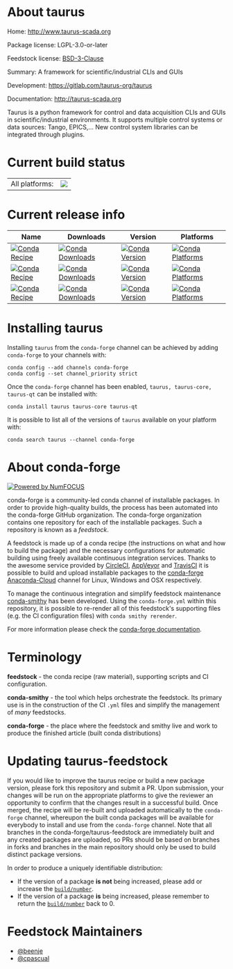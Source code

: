 About taurus
============

Home: http://www.taurus-scada.org

Package license: LGPL-3.0-or-later

Feedstock license: [BSD-3-Clause](https://github.com/conda-forge/taurus-feedstock/blob/master/LICENSE.txt)

Summary: A framework for scientific/industrial CLIs and GUIs

Development: https://gitlab.com/taurus-org/taurus

Documentation: http://taurus-scada.org

Taurus is a python framework for control and data
acquisition CLIs and GUIs in scientific/industrial environments.
It supports multiple control systems or data sources: Tango, EPICS,...
New control system libraries can be integrated through plugins.


Current build status
====================


<table><tr><td>All platforms:</td>
    <td>
      <a href="https://dev.azure.com/conda-forge/feedstock-builds/_build/latest?definitionId=11717&branchName=master">
        <img src="https://dev.azure.com/conda-forge/feedstock-builds/_apis/build/status/taurus-feedstock?branchName=master">
      </a>
    </td>
  </tr>
</table>

Current release info
====================

| Name | Downloads | Version | Platforms |
| --- | --- | --- | --- |
| [![Conda Recipe](https://img.shields.io/badge/recipe-taurus-green.svg)](https://anaconda.org/conda-forge/taurus) | [![Conda Downloads](https://img.shields.io/conda/dn/conda-forge/taurus.svg)](https://anaconda.org/conda-forge/taurus) | [![Conda Version](https://img.shields.io/conda/vn/conda-forge/taurus.svg)](https://anaconda.org/conda-forge/taurus) | [![Conda Platforms](https://img.shields.io/conda/pn/conda-forge/taurus.svg)](https://anaconda.org/conda-forge/taurus) |
| [![Conda Recipe](https://img.shields.io/badge/recipe-taurus--core-green.svg)](https://anaconda.org/conda-forge/taurus-core) | [![Conda Downloads](https://img.shields.io/conda/dn/conda-forge/taurus-core.svg)](https://anaconda.org/conda-forge/taurus-core) | [![Conda Version](https://img.shields.io/conda/vn/conda-forge/taurus-core.svg)](https://anaconda.org/conda-forge/taurus-core) | [![Conda Platforms](https://img.shields.io/conda/pn/conda-forge/taurus-core.svg)](https://anaconda.org/conda-forge/taurus-core) |
| [![Conda Recipe](https://img.shields.io/badge/recipe-taurus--qt-green.svg)](https://anaconda.org/conda-forge/taurus-qt) | [![Conda Downloads](https://img.shields.io/conda/dn/conda-forge/taurus-qt.svg)](https://anaconda.org/conda-forge/taurus-qt) | [![Conda Version](https://img.shields.io/conda/vn/conda-forge/taurus-qt.svg)](https://anaconda.org/conda-forge/taurus-qt) | [![Conda Platforms](https://img.shields.io/conda/pn/conda-forge/taurus-qt.svg)](https://anaconda.org/conda-forge/taurus-qt) |

Installing taurus
=================

Installing `taurus` from the `conda-forge` channel can be achieved by adding `conda-forge` to your channels with:

```
conda config --add channels conda-forge
conda config --set channel_priority strict
```

Once the `conda-forge` channel has been enabled, `taurus, taurus-core, taurus-qt` can be installed with:

```
conda install taurus taurus-core taurus-qt
```

It is possible to list all of the versions of `taurus` available on your platform with:

```
conda search taurus --channel conda-forge
```


About conda-forge
=================

[![Powered by NumFOCUS](https://img.shields.io/badge/powered%20by-NumFOCUS-orange.svg?style=flat&colorA=E1523D&colorB=007D8A)](http://numfocus.org)

conda-forge is a community-led conda channel of installable packages.
In order to provide high-quality builds, the process has been automated into the
conda-forge GitHub organization. The conda-forge organization contains one repository
for each of the installable packages. Such a repository is known as a *feedstock*.

A feedstock is made up of a conda recipe (the instructions on what and how to build
the package) and the necessary configurations for automatic building using freely
available continuous integration services. Thanks to the awesome service provided by
[CircleCI](https://circleci.com/), [AppVeyor](https://www.appveyor.com/)
and [TravisCI](https://travis-ci.com/) it is possible to build and upload installable
packages to the [conda-forge](https://anaconda.org/conda-forge)
[Anaconda-Cloud](https://anaconda.org/) channel for Linux, Windows and OSX respectively.

To manage the continuous integration and simplify feedstock maintenance
[conda-smithy](https://github.com/conda-forge/conda-smithy) has been developed.
Using the ``conda-forge.yml`` within this repository, it is possible to re-render all of
this feedstock's supporting files (e.g. the CI configuration files) with ``conda smithy rerender``.

For more information please check the [conda-forge documentation](https://conda-forge.org/docs/).

Terminology
===========

**feedstock** - the conda recipe (raw material), supporting scripts and CI configuration.

**conda-smithy** - the tool which helps orchestrate the feedstock.
                   Its primary use is in the construction of the CI ``.yml`` files
                   and simplify the management of *many* feedstocks.

**conda-forge** - the place where the feedstock and smithy live and work to
                  produce the finished article (built conda distributions)


Updating taurus-feedstock
=========================

If you would like to improve the taurus recipe or build a new
package version, please fork this repository and submit a PR. Upon submission,
your changes will be run on the appropriate platforms to give the reviewer an
opportunity to confirm that the changes result in a successful build. Once
merged, the recipe will be re-built and uploaded automatically to the
`conda-forge` channel, whereupon the built conda packages will be available for
everybody to install and use from the `conda-forge` channel.
Note that all branches in the conda-forge/taurus-feedstock are
immediately built and any created packages are uploaded, so PRs should be based
on branches in forks and branches in the main repository should only be used to
build distinct package versions.

In order to produce a uniquely identifiable distribution:
 * If the version of a package **is not** being increased, please add or increase
   the [``build/number``](https://docs.conda.io/projects/conda-build/en/latest/resources/define-metadata.html#build-number-and-string).
 * If the version of a package **is** being increased, please remember to return
   the [``build/number``](https://docs.conda.io/projects/conda-build/en/latest/resources/define-metadata.html#build-number-and-string)
   back to 0.

Feedstock Maintainers
=====================

* [@beenje](https://github.com/beenje/)
* [@cpascual](https://github.com/cpascual/)

